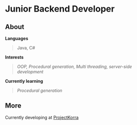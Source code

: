# Junior Backend Developer

## About


**Languages**
> Java, C#


**Interests**
> *OOP, Procedural generation, Multi threading, server-side development*


**Currently learning**
> *Procedural generation*

## More
Currently developing at [ProjectKorra](https://github.com/ProjectKorra/ProjectKorra/)

